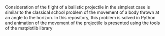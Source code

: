 Consideration of the flight of a ballistic projectile in the simplest case is similar to the classical school problem of the movement of a body thrown at an angle to the horizon.
In this repository, this problem is solved in Python and animation of the movement of the projectile is presented using the tools of the matplotlib library
